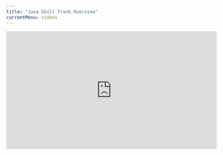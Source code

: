 ```yaml
---
title: "Java Skill Track Overview"
currentMenu: videos
---
```


<div class="youtube-wrapper"><iframe width="560" height="315" src="https://www.youtube.com/embed/M1niptdxtIM" frameborder="0" allowfullscreen></iframe></div>
